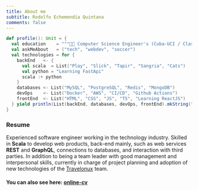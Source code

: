 ```yaml
---
title: About me
subtitle: Rodolfo Echemendía Quintana
comments: false
---
```


```scala
def profile(): Unit = {
  val education    = """👨‍🎓 Computer Science Engineer's (Cuba-UCI / Class of 2011)"""
  val askMeAbout   = ("tech", "webdev", "soccer")
  val technologies = for {
    backEnd   <- {
      val scala  = List("Play", "Slick", "Tapir", "Sangria", "Cats")
      val python = "Learning FastApi"
      scala :+ python
    }
    databases <- List("MySQL", "PostgreSQL", "Redis", "MongoDB")
    devOps    <- List("Docker", "AWS", "CI/CD", "Github Actions")
    frontEnd  <- List("HTML", "CSS", "JS", "TS", "Learning ReactJS")
  } yield println(List(backEnd, databases, devOps, frontEnd).mkString(", "))
}
```

### Resume

Experienced software engineer working in the technology industry. Skilled in **Scala** to develop web products, back-end mainly, such as web services **REST** and **GraphQL**, connections to databases, and interaction with third parties. In addition to being a team leader with good management and interpersonal skills, currently in charge of project planning and adoption of new technologies of the [Travelonux](https://www.travelonux.com/) team.

#### You can also see here: [online-cv](https://rodobarcaaa.github.io/online-cv/)
